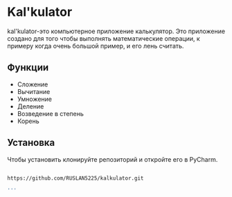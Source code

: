 # Kal'kulator

kal'kulator-это компьютерное приложение калькулятор. Это приложение создано для того чтобы выполнять математические операции, к примеру когда очень большой пример, и его лень считать.

## Функции

- Сложение
- Вычитание
- Умножение
- Деление
- Возведение в степень
- Корень

## Установка

Чтобы установить клонируйте репозиторий и откройте его в PyCharm.

```sh

https://github.com/RUSLAN5225/kalkulator.git

'''
